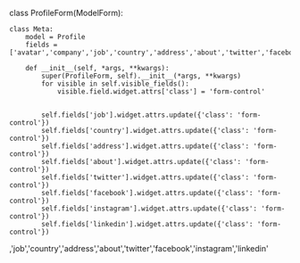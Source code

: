 class ProfileForm(ModelForm):
    
    class Meta:
        model = Profile 
        fields = ['avatar','company','job','country','address','about','twitter','facebook','instagram','linkedin']  
        
        def __init__(self, *args, **kwargs):
            super(ProfileForm, self).__init__(*args, **kwargs)
            for visible in self.visible_fields():
                visible.field.widget.attrs['class'] = 'form-control'


            self.fields['job'].widget.attrs.update({'class': 'form-control'})
            self.fields['country'].widget.attrs.update({'class': 'form-control'})
            self.fields['address'].widget.attrs.update({'class': 'form-control'})
            self.fields['about'].widget.attrs.update({'class': 'form-control'})
            self.fields['twitter'].widget.attrs.update({'class': 'form-control'})
            self.fields['facebook'].widget.attrs.update({'class': 'form-control'})
            self.fields['instagram'].widget.attrs.update({'class': 'form-control'})
            self.fields['linkedin'].widget.attrs.update({'class': 'form-control'})

,'job','country','address','about','twitter','facebook','instagram','linkedin'